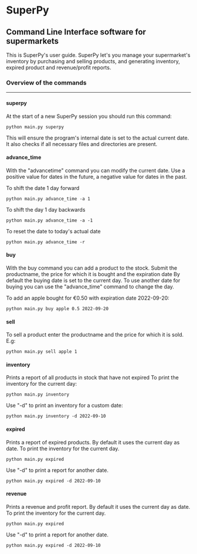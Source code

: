 # SuperPy
## Command Line Interface software for supermarkets


This is SuperPy's user guide. SuperPy let's you manage your supermarket's inventory by purchasing and selling products, and generating inventory, expired product and revenue/profit reports.


### Overview of the commands
<hr>

 #### superpy
 At the start of a new SuperPy session you should run this command:
 ```
 python main.py superpy
 ```
This will ensure the program's internal date is set to the actual current date. It also checks if all necessary files and directories are present.

#### advance_time
With the "advancetime" command you can modify the current date. Use a positive value for dates in the future, a negative value for dates in the past.

To shift the date 1 day forward
```
python main.py advance_time -a 1
```
To shift the day 1 day backwards
```
python main.py advance_time -a -1
```

To reset the date to today's actual date
```
python main.py advance_time -r
```


#### buy
With the buy command you can add a product to the stock.
Submit the productname, the price for which it is bought and the expiration date
By default the buying date is set to the current day. To use another date for buying you can use the "advance_time" command to change the day.

To add an apple bought for €0.50 with expiration date 2022-09-20:
```
python main.py buy apple 0.5 2022-09-20
```

#### sell
To sell a product enter the productname and the price for which it is sold. E.g:
```
python main.py sell apple 1
```

#### inventory
Prints a report of all products in stock that have not expired
To print the inventory for the current day:
```
python main.py inventory
```

Use "-d" to print an inventory for a custom date:
```
python main.py inventory -d 2022-09-10
```

#### expired
Prints a report of expired products. By default it uses the current day as date.
To print the inventory for the current day.
```
python main.py expired
```
Use "-d" to print a report for another date.
```
python main.py expired -d 2022-09-10
```
                        
#### revenue
Prints a revenue and profit report. By default it uses the current day as date.
To print the inventory for the current day.
```
python main.py expired
```
Use "-d" to print a report for another date.
```
python main.py expired -d 2022-09-10
```
